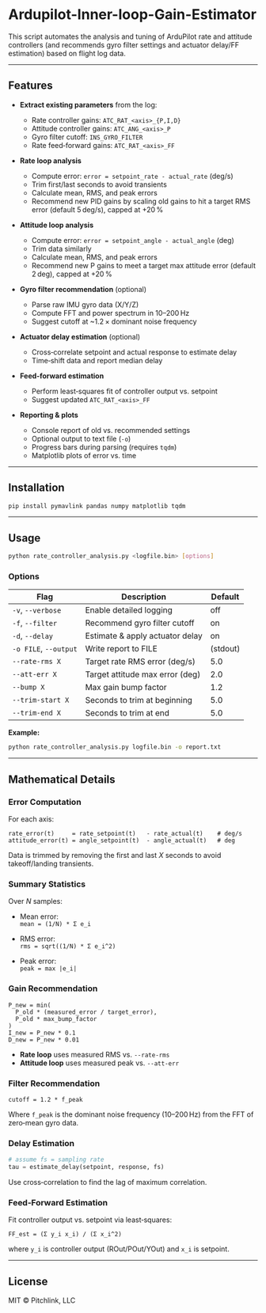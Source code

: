 # Ardupilot-Inner-loop-Gain-Estimator

This script automates the analysis and tuning of ArduPilot rate and attitude controllers (and recommends gyro filter settings and actuator delay/FF estimation) based on flight log data.

---

## Features

- **Extract existing parameters** from the log:  
  - Rate controller gains: `ATC_RAT_<axis>_{P,I,D}`  
  - Attitude controller gains: `ATC_ANG_<axis>_P`  
  - Gyro filter cutoff: `INS_GYRO_FILTER`  
  - Rate feed‑forward gains: `ATC_RAT_<axis>_FF`

- **Rate loop analysis**  
  - Compute error: `error = setpoint_rate - actual_rate` (deg/s)  
  - Trim first/last seconds to avoid transients  
  - Calculate mean, RMS, and peak errors  
  - Recommend new PID gains by scaling old gains to hit a target RMS error (default 5 deg/s), capped at +20 %

- **Attitude loop analysis**  
  - Compute error: `error = setpoint_angle - actual_angle` (deg)  
  - Trim data similarly  
  - Calculate mean, RMS, and peak errors  
  - Recommend new P gains to meet a target max attitude error (default 2 deg), capped at +20 %

- **Gyro filter recommendation** (optional)  
  - Parse raw IMU gyro data (X/Y/Z)  
  - Compute FFT and power spectrum in 10–200 Hz  
  - Suggest cutoff at ~1.2 × dominant noise frequency

- **Actuator delay estimation** (optional)  
  - Cross‑correlate setpoint and actual response to estimate delay  
  - Time‐shift data and report median delay

- **Feed‑forward estimation**  
  - Perform least‐squares fit of controller output vs. setpoint  
  - Suggest updated `ATC_RAT_<axis>_FF`

- **Reporting & plots**  
  - Console report of old vs. recommended settings  
  - Optional output to text file (`-o`)  
  - Progress bars during parsing (requires `tqdm`)  
  - Matplotlib plots of error vs. time

---

## Installation

```bash
pip install pymavlink pandas numpy matplotlib tqdm
```

---

## Usage

```bash
python rate_controller_analysis.py <logfile.bin> [options]
```

### Options

| Flag                  | Description                                       | Default    |
|-----------------------|---------------------------------------------------|------------|
| `-v`, `--verbose`     | Enable detailed logging                           | off        |
| `-f`, `--filter`      | Recommend gyro filter cutoff                      | on         |
| `-d`, `--delay`       | Estimate & apply actuator delay                   | on         |
| `-o FILE`, `--output` | Write report to FILE                              | (stdout)   |
| `--rate-rms X`        | Target rate RMS error (deg/s)                     | 5.0        |
| `--att-err X`         | Target attitude max error (deg)                   | 2.0        |
| `--bump X`            | Max gain bump factor                              | 1.2        |
| `--trim-start X`      | Seconds to trim at beginning                      | 5.0        |
| `--trim-end X`        | Seconds to trim at end                            | 5.0        |

**Example:**

```bash
python rate_controller_analysis.py logfile.bin -o report.txt
```

---

## Mathematical Details

### Error Computation

For each axis:

```text
rate_error(t)     = rate_setpoint(t)   - rate_actual(t)    # deg/s
attitude_error(t) = angle_setpoint(t)  - angle_actual(t)   # deg
```

Data is trimmed by removing the first and last _X_ seconds to avoid takeoff/landing transients.

### Summary Statistics

Over _N_ samples:

- Mean error:  
  `mean = (1/N) * Σ e_i`

- RMS error:  
  `rms = sqrt((1/N) * Σ e_i^2)`

- Peak error:  
  `peak = max |e_i|`

### Gain Recommendation

```text
P_new = min(
  P_old * (measured_error / target_error),
  P_old * max_bump_factor
)
I_new = P_new * 0.1
D_new = P_new * 0.01
```

- **Rate loop** uses measured RMS vs. `--rate-rms`  
- **Attitude loop** uses measured peak vs. `--att-err`

### Filter Recommendation

```text
cutoff = 1.2 * f_peak
```
Where `f_peak` is the dominant noise frequency (10–200 Hz) from the FFT of zero‑mean gyro data.

### Delay Estimation

```python
# assume fs = sampling rate
tau = estimate_delay(setpoint, response, fs)
```
Use cross‑correlation to find the lag of maximum correlation.

### Feed‑Forward Estimation

Fit controller output vs. setpoint via least‑squares:
```text
FF_est = (Σ y_i x_i) / (Σ x_i^2)
```
where `y_i` is controller output (ROut/POut/YOut) and `x_i` is setpoint.

---

## License

MIT © Pitchlink, LLC

